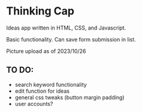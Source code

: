 # Thinking Cap

Ideas app written in HTML, CSS, and Javascript.

Basic functionality. Can save form submission in list. 

Picture upload as of 2023/10/26

## TO DO:

- search keyword functionality
- edit function for ideas
- general css tweaks (button margin padding)
- user accounts?

